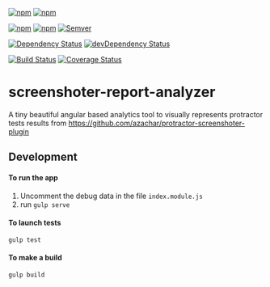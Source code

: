 [![npm](https://img.shields.io/npm/dm/screenshoter-report-analyzer.svg?style=flat-square)](https://www.npmjs.com/package/screenshoter-report-analyzer)
[![npm](https://img.shields.io/npm/dt/screenshoter-report-analyzer.svg?style=flat-square)](https://www.npmjs.com/package/screenshoter-report-analyzer)

[![npm](https://img.shields.io/npm/v/screenshoter-report-analyzer.svg?style=flat-square)](https://www.npmjs.com/package/screenshoter-report-analyzer)
[![npm](https://img.shields.io/npm/l/screenshoter-report-analyzer.svg?style=flat-square)](https://www.npmjs.com/package/screenshoter-report-analyzer)
[![Semver](http://img.shields.io/SemVer/2.0.0.png)](http://semver.org/spec/v2.0.0.html)

[![Dependency Status](https://david-dm.org/azachar/screenshoter-report-analyzer.svg)](https://david-dm.org/azachar/screenshoter-report-analyzer)
[![devDependency Status](https://david-dm.org/azachar/screenshoter-report-analyzer/dev-status.svg)](https://david-dm.org/azachar/screenshoter-report-analyzer#info=devDependencies)

[![Build Status](https://travis-ci.org/azachar/screenshoter-report-analyzer.svg?branch=master)](https://travis-ci.org/azachar/screenshoter-report-analyzer)
[![Coverage Status](https://img.shields.io/codecov/c/github/azachar/screenshoter-report-analyzer.svg?style=flat-square)](http://codecov.io/github/azachar/screenshoter-report-analyzer?branch=master)

# screenshoter-report-analyzer
A tiny beautiful angular based analytics tool to visually represents protractor tests results from
https://github.com/azachar/protractor-screenshoter-plugin


## Development

#### To run the app

1. Uncomment the debug data in the file  ``index.module.js``
2. run ``gulp serve``

#### To launch tests

``gulp test``

#### To make a build

``gulp build``
